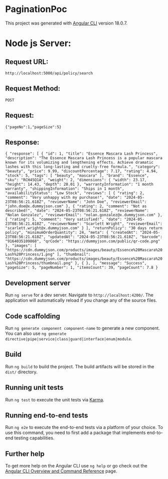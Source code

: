 # PaginationPoc

This project was generated with [Angular CLI](https://github.com/angular/angular-cli) version 18.0.7.

# Node js Server:

## Request URL:

`http://localhost:5000/api/policy/search`

## Request Method:

`POST`

## Request:

`{"pageNo":1,"pageSize":5}`

## Response:

`{
    "response": [
        {
            "id": 1,
            "title": "Essence Mascara Lash Princess",
            "description": "The Essence Mascara Lash Princess is a popular mascara known for its volumizing and lengthening effects. Achieve dramatic lashes with this long-lasting and cruelty-free formula.",
            "category": "beauty",
            "price": 9.99,
            "discountPercentage": 7.17,
            "rating": 4.94,
            "stock": 5,
            "tags": [
                "beauty",
                "mascara"
            ],
            "brand": "Essence",
            "sku": "RCH45Q1A",
            "weight": 2,
            "dimensions": {
                "width": 23.17,
                "height": 14.43,
                "depth": 28.01
            },
            "warrantyInformation": "1 month warranty",
            "shippingInformation": "Ships in 1 month",
            "availabilityStatus": "Low Stock",
            "reviews": [
                {
                    "rating": 2,
                    "comment": "Very unhappy with my purchase!",
                    "date": "2024-05-23T08:56:21.618Z",
                    "reviewerName": "John Doe",
                    "reviewerEmail": "john.doe@x.dummyjson.com"
                },
                {
                    "rating": 2,
                    "comment": "Not as described!",
                    "date": "2024-05-23T08:56:21.618Z",
                    "reviewerName": "Nolan Gonzalez",
                    "reviewerEmail": "nolan.gonzalez@x.dummyjson.com"
                },
                {
                    "rating": 5,
                    "comment": "Very satisfied!",
                    "date": "2024-05-23T08:56:21.618Z",
                    "reviewerName": "Scarlett Wright",
                    "reviewerEmail": "scarlett.wright@x.dummyjson.com"
                }
            ],
            "returnPolicy": "30 days return policy",
            "minimumOrderQuantity": 24,
            "meta": {
                "createdAt": "2024-05-23T08:56:21.618Z",
                "updatedAt": "2024-05-23T08:56:21.618Z",
                "barcode": "9164035109868",
                "qrCode": "https://dummyjson.com/public/qr-code.png"
            },
            "images": [
                "https://cdn.dummyjson.com/products/images/beauty/Essence%20Mascara%20Lash%20Princess/1.png"
            ],
            "thumbnail": "https://cdn.dummyjson.com/products/images/beauty/Essence%20Mascara%20Lash%20Princess/thumbnail.png"
        },
        {
        },
    ],
    "message": "Success",
    "pageSize": 5,
    "pageNumber": 1,
    "itemsCount": 39,
    "pageCount": 7.8
}`

## Development server

Run `ng serve` for a dev server. Navigate to `http://localhost:4200/`. The application will automatically reload if you change any of the source files.

## Code scaffolding

Run `ng generate component component-name` to generate a new component. You can also use `ng generate directive|pipe|service|class|guard|interface|enum|module`.

## Build

Run `ng build` to build the project. The build artifacts will be stored in the `dist/` directory.

## Running unit tests

Run `ng test` to execute the unit tests via [Karma](https://karma-runner.github.io).

## Running end-to-end tests

Run `ng e2e` to execute the end-to-end tests via a platform of your choice. To use this command, you need to first add a package that implements end-to-end testing capabilities.

## Further help

To get more help on the Angular CLI use `ng help` or go check out the [Angular CLI Overview and Command Reference](https://angular.dev/tools/cli) page.
